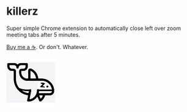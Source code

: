 # killerz
Super simple Chrome extension to automatically close left over zoom meeting tabs after 5 minutes.

[Buy me a ☕️](https://www.buymeacoffee.com/granteagon).  Or don't.  Whatever.

![Super simple chrome extension to close zoom tabs](https://raw.githubusercontent.com/granteagon/killerz/main/images/icon128.png)